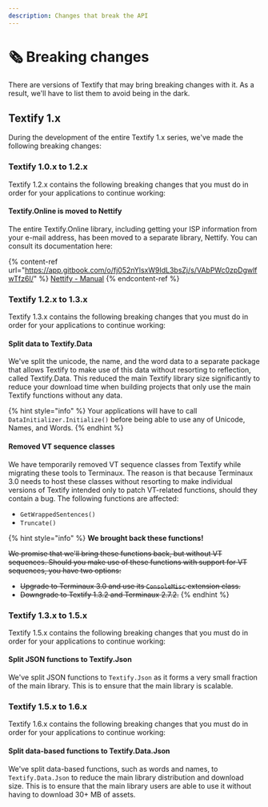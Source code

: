 ```yaml
---
description: Changes that break the API
---
```


# 🗞️ Breaking changes

There are versions of Textify that may bring breaking changes with it. As a result, we'll have to list them to avoid being in the dark.

## Textify 1.x

During the development of the entire Textify 1.x series, we've made the following breaking changes:

### Textify 1.0.x to 1.2.x

Textify 1.2.x contains the following breaking changes that you must do in order for your applications to continue working:

#### Textify.Online is moved to Nettify

The entire Textify.Online library, including getting your ISP information from your e-mail address, has been moved to a separate library, Nettify. You can consult its documentation here:

{% content-ref url="https://app.gitbook.com/o/fj052nYlsxW9IdL3bsZj/s/VAbPWc0zpDgwlfwTfz6I/" %}
[Nettify - Manual](https://app.gitbook.com/o/fj052nYlsxW9IdL3bsZj/s/VAbPWc0zpDgwlfwTfz6I/)
{% endcontent-ref %}

### Textify 1.2.x to 1.3.x

Textify 1.3.x contains the following breaking changes that you must do in order for your applications to continue working:

#### Split data to Textify.Data

We've split the unicode, the name, and the word data to a separate package that allows Textify to make use of this data without resorting to reflection, called Textify.Data. This reduced the main Textify library size significantly to reduce your download time when building projects that only use the main Textify functions without any data.

{% hint style="info" %}
Your applications will have to call `DataInitializer.Initialize()` before being able to use any of Unicode, Names, and Words.
{% endhint %}

#### Removed VT sequence classes

We have temporarily removed VT sequence classes from Textify while migrating these tools to Terminaux. The reason is that because Terminaux 3.0 needs to host these classes without resorting to make individual versions of Textify intended only to patch VT-related functions, should they contain a bug. The following functions are affected:

* `GetWrappedSentences()`
* `Truncate()`

{% hint style="info" %}
**We brought back these functions!**

~~We promise that we'll bring these functions back, but without VT sequences. Should you make use of these functions with support for VT sequences, you have two options:~~

* ~~Upgrade to Terminaux 3.0 and use its `ConsoleMisc` extension class.~~
* ~~Downgrade to Textify 1.3.2 and Terminaux 2.7.2.~~
{% endhint %}

### Textify 1.3.x to 1.5.x

Textify 1.5.x contains the following breaking changes that you must do in order for your applications to continue working:

#### Split JSON functions to Textify.Json

We've split JSON functions to `Textify.Json` as it forms a very small fraction of the main library. This is to ensure that the main library is scalable.

### Textify 1.5.x to 1.6.x

Textify 1.6.x contains the following breaking changes that you must do in order for your applications to continue working:

#### Split data-based functions to Textify.Data.Json

We've split data-based functions, such as words and names, to `Textify.Data.Json` to reduce the main library distribution and download size. This is to ensure that the main library users are able to use it without having to download 30+ MB of assets.

